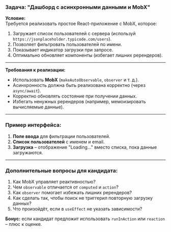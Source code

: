 ### Задача: **"Дашборд с асинхронными данными и MobX"**

**Условие:**  
Требуется реализовать простое React-приложение с MobX, которое:
1. Загружает список пользователей с сервера (используй `https://jsonplaceholder.typicode.com/users`).
2. Позволяет фильтровать пользователей по имени.
3. Показывает индикатор загрузки при запросе.
4. Оптимально обновляет компоненты (избегает лишних ререндеров).

---

**Требования к реализации:**
- Использовать **MobX** (`makeAutoObservable`, `observer` и т. д.).
- Асинхронность должна быть реализована корректно (через `async/await`).
- Корректно обновлять состояние при получении данных.
- Избегать ненужных ререндеров (например, мемоизировать вычисляемые данные).

---

### **Пример интерфейса:**
1. **Поле ввода** для фильтрации пользователей.
2. **Список пользователей** с именем и email.
3. **Загрузка** – отображение "Loading..." вместо списка, пока данные загружаются.

---

### **Дополнительные вопросы для кандидата:**
1. Как MobX управляет реактивностью?
2. Чем `observable` отличается от `computed` и `action`?
3. Как `observer` помогает избежать лишних ререндеров?
4. Как сделать так, чтобы поиск не триггерил повторную загрузку данных?
5. Что произойдёт, если в `useEffect` не указать зависимости?

**Бонус:** если кандидат предложит использовать `runInAction` или `reaction` – плюс к оценке. 